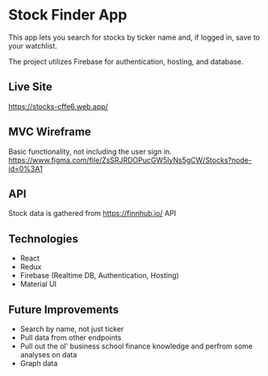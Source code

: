 # Stock Finder App

This app lets you search for stocks by ticker name and, if logged in, save to your watchlist.

The project utilizes Firebase for authentication, hosting, and database.

## Live Site

https://stocks-cffe6.web.app/

## MVC Wireframe

Basic functionality, not including the user sign in.
https://www.figma.com/file/ZsSRJRDOPucGW5lyNs5gCW/Stocks?node-id=0%3A1

## API

Stock data is gathered from https://finnhub.io/ API

## Technologies

- React
- Redux
- Firebase (Realtime DB, Authentication, Hosting)
- Material UI

## Future Improvements

- Search by name, not just ticker
- Pull data from other endpoints
- Pull out the ol' business school finance knowledge and perfrom some analyses on data
- Graph data
